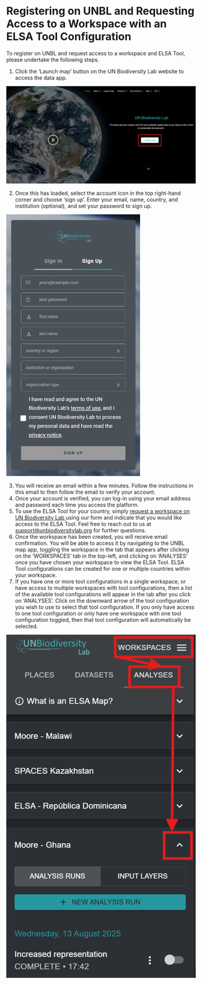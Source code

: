 # Registering on UNBL and Requesting Access to a Workspace with an ELSA Tool Configuration

To register on UNBL and request access to a workspace and ELSA Tool, please undertake the following steps.

1. Click the ‘Launch map’ button on the UN Biodiversity Lab website to access the data app.

![UNBL home page](images/image002.png)

2. Once this has loaded, select the account icon in the top right-hand corner and choose ‘sign up’. Enter your email, name, country, and institution (optional), and set your password to sign up. 

![Sign up window](images/image004.png)

3. You will receive an email within a few minutes. Follow the instructions in this email to then follow the email to verify your account.  
4. Once your account is verified, you can log-in using your email address and password each time you access the platform. 
5. To use the ELSA Tool for your country, simply [request a workspace on UN Biodiversity Lab ](https://unbiodiversitylab.org/en/unbl-workspaces/) using our form and indicate that you would like access to the ELSA Tool. Feel free to reach out to us at <support@unbiodiversitylab.org> for further questions. 
6. Once the workspace has been created, you will receive email confirmation. You will be able to access it by navigating to the UNBL map app, toggling the workspace in the tab that appears after clicking on the ‘WORKSPACES’ tab in the top-left, and clicking on ‘ANALYSES’ once you have chosen your workspace to view the ELSA Tool. ELSA Tool configurations can be created for one or multiple countries within your workspace.  
7. If you have one or more tool configurations in a single workspace, or have access to multiple workspaces with tool configurations, then a list of the available tool configurations will appear in the tab after you click on ‘ANALYSES’. Click on the downward arrow of the tool configuration you wish to use to select that tool configuration. If you only have access to one tool configuration or only have one workspace with one tool configuration toggled, then that tool configuration will automatically be selected. 

![Accessing the ELSA Tool configuration for Moore – Ghana](images/image005.png)
